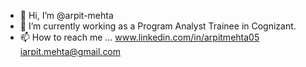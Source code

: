 - 👋 Hi, I’m @arpit-mehta
- 🌱 I’m currently working as a Program Analyst Trainee in Cognizant.
- 📫 How to reach me ...
www.linkedin.com/in/arpitmehta05
iarpit.mehta@gmail.com


<!---
arpit-mehta/arpit-mehta is a ✨ special ✨ repository because its `README.md` (this file) appears on your GitHub profile.
You can click the Preview link to take a look at your changes.https://github.com/arpit-mehta/arpit-mehta
--->
